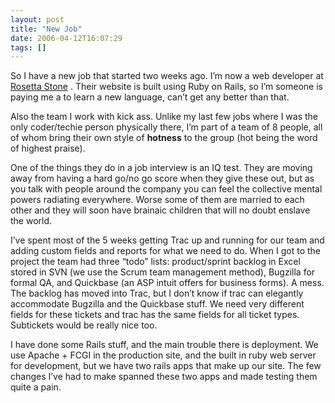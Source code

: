 ```yaml
---
layout: post
title: "New Job"
date: 2006-04-12T16:07:29
tags: []
---
```


<p>So I have a new job that started two weeks ago.  I&#8217;m now a web developer at <a href="http://www.rosettastone.com/">Rosetta Stone</a> .  Their website is built using Ruby on Rails, so I&#8217;m someone is paying me a to learn a new language, can&#8217;t get any better than that.</p>

<p>Also the team I work with kick ass.  Unlike my last few jobs where I was the only coder/techie person physically there, I&#8217;m part of a team of 8 people, all of whom bring their own style of <strong>hotness</strong> to the group (hot being the word of highest praise).</p>

<p>One of the things they do in a job interview is an IQ test.  They are moving away from having a hard go/no go score when they give these out, but as you talk with people around the company you can feel the collective mental powers radiating everywhere.  Worse some of them are married to each other and they will soon have brainaic children that will no doubt enslave the world.</p>

<p>I&#8217;ve spent most of the 5 weeks getting Trac up and running for our team and adding custom fields and reports for what we need to do. When I got to the project the team had three &#8220;todo&#8221; lists: product/sprint backlog in Excel stored in <span class="caps">SVN</span> (we use the Scrum team management method), Bugzilla for formal QA, and Quickbase (an <span class="caps">ASP</span> intuit offers for business forms).  A mess.  The backlog has moved into Trac, but I don&#8217;t know if trac can elegantly accommodate Bugzilla and the Quickbase stuff.  We need very different fields for these tickets and trac has the same fields for all ticket types.  Subtickets would be really nice too.</p>

<p>I have done some Rails stuff, and the main trouble there is deployment.  We use Apache + <span class="caps">FCGI</span> in the production site, and the built in ruby web server for development, but we have two rails apps that make up our site.  The few changes I&#8217;ve had to make spanned these two apps and made testing them quite a pain.</p>

